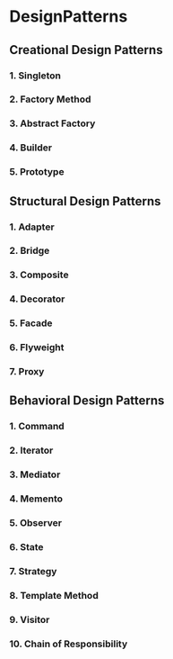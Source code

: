 # DesignPatterns
## Creational Design Patterns
### 1. Singleton
### 2. Factory Method
### 3. Abstract Factory
### 4. Builder
### 5. Prototype

## Structural Design Patterns
### 1. Adapter
### 2. Bridge
### 3. Composite
### 4. Decorator
### 5. Facade
### 6. Flyweight
### 7. Proxy

## Behavioral Design Patterns
### 1. Command
### 2. Iterator
### 3. Mediator
### 4. Memento
### 5. Observer
### 6. State
### 7. Strategy
### 8. Template Method
### 9. Visitor
### 10. Chain of Responsibility

